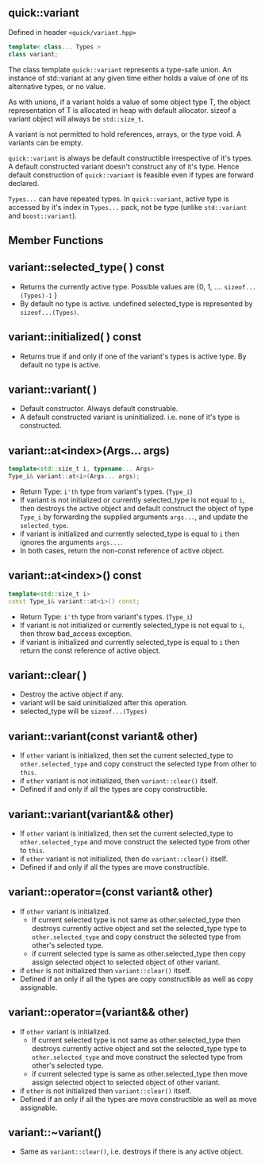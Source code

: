 
quick::variant
--------------------------
Defined in header `<quick/variant.hpp>`

```C++
template< class... Types >
class variant;
```

The class template `quick::variant` represents a type-safe union. An instance of std::variant at any given time either holds a value of one of its alternative types, or no value.

As with unions, if a variant holds a value of some object type T, the object representation of T is allocated in heap with default allocator. sizeof a variant object will always be `std::size_t`.

A variant is not permitted to hold references, arrays, or the type void. A variants can be empty.

`quick::variant` is always be default constructible irrespective of it's types. A default constructed variant doesn't construct any of it's type. Hence default construction of `quick::variant` is feasible even if types are forward declared.

`Types...` can have repeated types. In `quick::variant`, active type is accessed by it's index  in `Types...` pack, not be type (unlike `std::variant` and `boost::variant`).


Member Functions
-----------------------------------

## variant::selected_type( ) const
- Returns the currently active type. Possible values are {0, 1, .... `sizeof...(Types)-1` }
-  By default no type is active. undefined selected_type is represented by `sizeof...(Types)`.

## variant::initialized( ) const
- Returns true if and only if one of the variant's types is active type. By default no type is active.

## variant::variant( )
- Default constructor. Always default construable.
- A default constructed variant is uninitialized. i.e. none of it's type is constructed.


## variant::at\<index\>(Args... args)
```C++
template<std::size_t i, typename... Args>
Type_i& variant::at<i>(Args... args);
```
- Return Type: `i'th` type from variant's types. (`Type_i`)
- If variant is not initialized or currently selected_type is not equal to `i`, then destroys the active object  and default construct the object of type `Type_i` by forwarding the supplied arguments `args...`, and update the `selected_type`.
- if variant is initialized and currently selected_type is equal to `i` then ignores the arguments `args...`.
- In both cases, return the non-const reference of active object.

## variant::at\<index\>() const
```C++
template<std::size_t i>
const Type_i& variant::at<i>() const;
```
- Return Type: `i'th` type from variant's types. (`Type_i`)
- If variant is not initialized or currently selected_type is not equal to `i`, then throw bad_access exception.
- if variant is initialized and currently selected_type is equal to `i` then return the const reference of active object.

## variant::clear( )
- Destroy the active object if any.
- variant will be said uninitialized after this operation.
- selected_type will be `sizeof...(Types)`

## variant::variant(const variant& other)
- If `other` variant is initialized, then set the current selected_type to `other.selected_type` and copy construct the selected type from other to `this`. 
- if `other` variant is not initialized, then `variant::clear()` itself.
- Defined if and only if all the types are copy constructible.

## variant::variant(variant&& other)
- If `other` variant is initialized, then set the current selected_type to `other.selected_type` and move construct the selected type from other to `this`. 
- if `other` variant is not initialized, then do `variant::clear()` itself.
- Defined if and only if all the types are move constructible.

## variant::operator=(const variant& other)
- If `other` variant is initialized.
  - If current selected type is not same as other.selected_type then destroys currently active object and set the  selected_type type to `other.selected_type` and copy construct the selected type from other's selected type.
  - if current selected type is same as other.selected_type then copy assign selected object to selected object of other variant.
- if `other` is not initialized then `variant::clear()` itself.
- Defined if an only if all the types are copy constructible as well as copy assignable.

## variant::operator=(variant&& other)
- If `other` variant is initialized.
  - If current selected type is not same as other.selected_type then destroys currently active object and set the  selected_type type to `other.selected_type` and move construct the selected type from other's selected type.
  - if current selected type is same as other.selected_type then move assign selected object to selected object of other variant.
- if `other` is not initialized then `variant::clear()` itself.
- Defined if an only if all the types are move constructible as well as move assignable.


## variant::~variant()
- Same as `variant::clear()`, i.e. destroys if there is any active object.




